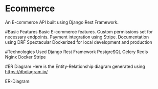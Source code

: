# Ecommerce
An E-commerce API built using Django Rest Framework.

#Basic Features
Basic E-commerce features.
Custom permissions set for necessary endpoints.
Payment integration using Stripe.
Documentation using DRF Spectacular
Dockerized for local development and production

#Technologies Used
Django Rest Framework
PostgreSQL
Celery
Redis
Nginx
Docker
Stripe

#ER Diagram
Here is the Entity-Relationship diagram generated using https://dbdiagram.io/

ER-Diagram
